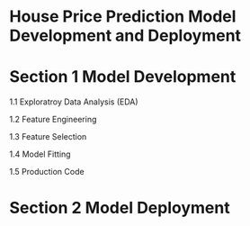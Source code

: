 # House Price Prediction Model Development and Deployment

# Section 1 Model Development

1.1 Exploratroy Data Analysis (EDA)

1.2 Feature Engineering

1.3 Feature Selection

1.4 Model Fitting

1.5 Production Code 
  
# Section 2 Model Deployment
